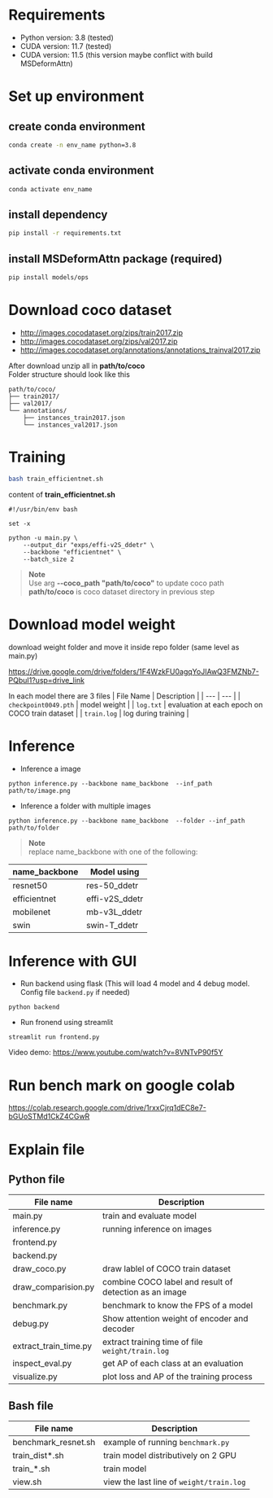 # Requirements
- Python version: 3.8 (tested)
- CUDA version: 11.7 (tested)
- CUDA version: 11.5 (this version maybe conflict with  build MSDeformAttn)

# Set up environment
## create conda environment

```bash
conda create -n env_name python=3.8
```

## activate conda environment
```bash
conda activate env_name
```

## install dependency
```bash
pip install -r requirements.txt
```

## install MSDeformAttn package (required)

```bash
pip install models/ops
```

# Download coco dataset
- http://images.cocodataset.org/zips/train2017.zip
- http://images.cocodataset.org/zips/val2017.zip
- http://images.cocodataset.org/annotations/annotations_trainval2017.zip

After download unzip all in **path/to/coco**\
Folder structure should look like this

```
path/to/coco/
├── train2017/
├── val2017/
└── annotations/
    ├── instances_train2017.json
    └── instances_val2017.json
```

# Training
```bash
bash train_efficientnet.sh
```

content of **train_efficientnet.sh**
```
#!/usr/bin/env bash

set -x

python -u main.py \
    --output_dir "exps/effi-v2S_ddetr" \
    --backbone "efficientnet" \
    --batch_size 2
```
>**Note**\
Use arg **--coco_path "path/to/coco"** to update coco path\
**path/to/coco** is coco dataset directory in previous step

# Download model weight
download weight folder and move it inside repo folder (same level as main.py)

https://drive.google.com/drive/folders/1F4WzkFU0agqYoJIAwQ3FMZNb7-PQbuI1?usp=drive_link



In each model there are 3 files
| File Name | Description |
| --- | --- |
| `checkpoint0049.pth` | model weight |
| `log.txt` | evaluation at each epoch on COCO train dataset |
| `train.log` | log during training |

# Inference
- Inference a image
```
python inference.py --backbone name_backbone  --inf_path path/to/image.png
```
- Inference a folder with multiple images
```
python inference.py --backbone name_backbone  --folder --inf_path path/to/folder
```
>**Note**\
replace name_backbone with one of the following:

| name_backbone | Model using |
| --- | --- |
| resnet50 | res-50_ddetr |
| efficientnet | effi-v2S_ddetr |
| mobilenet | mb-v3L_ddetr |
| swin | swin-T_ddetr |

# Inference with GUI
- Run backend using flask (This will load 4 model and 4 debug model. Config file `backend.py` if needed)
```
python backend
```
- Run fronend using streamlit
```
streamlit run frontend.py  
```

Video demo: https://www.youtube.com/watch?v=8VNTvP90f5Y
# Run bench mark on google colab
https://colab.research.google.com/drive/1rxxCjrq1dEC8e7-bGUoSTMd1CkZ4CGwR


# Explain file
## Python file
| File name | Description |
| --- | --- |
| main.py | train and evaluate model |
| inference.py | running inference on images |
| frontend.py | |
| backend.py  | |
| draw_coco.py | draw lablel of COCO train dataset|
| draw_comparision.py | combine COCO label and result of detection as an image | 
| benchmark.py| benchmark to know the FPS of a model |
| debug.py| Show attention weight of encoder and decoder |
| extract_train_time.py | extract training time of file `weight/train.log`  |
| inspect_eval.py | get AP of each class at an evaluation |
| visualize.py | plot loss and AP of the training process |

## Bash file
| File name | Description |
| --- | --- |
| benchmark_resnet.sh | example of running `benchmark.py` |   
| train_dist*.sh | train model distributively on 2 GPU |
| train_*.sh | train model |
| view.sh | view the last line of `weight/train.log` |
